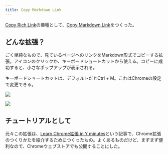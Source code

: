 ```yaml
---
title: Copy Markdown Link
---
```

[Copy Rich Link](https://chrome.google.com/webstore/detail/copy-rich-link/hikiamlgpdcabppakpmemaofmkgknpea)の亜種として、[Copy Markdown Link](https://chrome.google.com/webstore/detail/copy-markdown-link/gkceaaphhbeanfciglgpffnncfpipjpa)をつくった。

どんな拡張？
------

ごく単純なもので、見ているページへのリンクをMarkdown形式でコピーする拡張。アイコンのクリックか、キーボードショートカットから使える。コピーに成功すると、小さなポップアップが表示される。

キーボードショートカットは、デフォルトだとCtrl + M。これはChromeの設定で変更できる。

![](https://lh4.googleusercontent.com/UWNAB2Mb5x2dDbcz2WSgDqPnI2wxlauDO13VnQd8ik2SYWiBEhRPWH5ggt4uj6I7x_v_ajfbJKRgrkp1WpxVqtbMN7nWUZe9Qx7TDS8OAzcpy8oKBamyw4wKzJkQ2jb3g9Kx0vYnSg46Q23pUIiuZg)

![](https://lh5.googleusercontent.com/rT1Q0xrluGWX3q9RDvRBY4HPy6Q2R7xS3dK9ZWLvd1RhlksfAlgBYK3UMf7fGbks1GdlHmgXL3W6GUdNRJec95ClBNNqwCjXLkdJyzksHS46XCNyoRGpQrhMPLHomKoHGweaiixTtjlvU9gYWG7jgQ)

チュートリアルとして
----------

元々この拡張は、[Learn Chrome拡張 in Y minutes](https://r7kamura.com/articles/2022-05-18-learn-chrome-extention-in-y-minutes)という記事で、Chrome拡張のつくりかたを紹介するためにつくったもの。よくあるものだけど、まずまず便利なので、Chromeウェブストアでも公開することにした。
